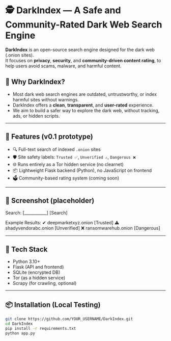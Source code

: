 # 🕵️ DarkIndex — A Safe and Community-Rated Dark Web Search Engine

**DarkIndex** is an open-source search engine designed for the dark web (.onion sites).  
It focuses on **privacy**, **security**, and **community-driven content rating**, to help users avoid scams, malware, and harmful content.

## 🔐 Why DarkIndex?

- Most dark web search engines are outdated, untrustworthy, or index harmful sites without warnings.
- DarkIndex offers a **clean**, **transparent**, and **user-rated** experience.
- We aim to build a safer way to explore the dark web, without tracking, ads, or hidden scripts.

---

## 🚀 Features (v0.1 prototype)

- 🔍 Full-text search of indexed `.onion` sites
- 🛡️ Site safety labels: `Trusted ✅`, `Unverified ⚠️`, `Dangerous ❌`
- 🌐 Runs entirely as a Tor hidden service (no clearnet)
- 📦 Lightweight Flask backend (Python), no JavaScript on frontend
- 🗳️ Community-based rating system (coming soon)

---

## 📸 Screenshot (placeholder)

Search: [___________] [Search]

Example Results:
✔ deepmarketxyz.onion [Trusted]
⚠ shadyvendorabc.onion [Unverified]
❌ ransomwarehub.onion [Dangerous]


---

## 🧰 Tech Stack

- Python 3.10+
- Flask (API and frontend)
- SQLite (encrypted DB)
- Tor (as a hidden service)
- Scrapy (for crawling, optional)

---

## 📦 Installation (Local Testing)

```bash
git clone https://github.com/YOUR_USERNAME/DarkIndex.git
cd DarkIndex
pip install -r requirements.txt
python app.py
